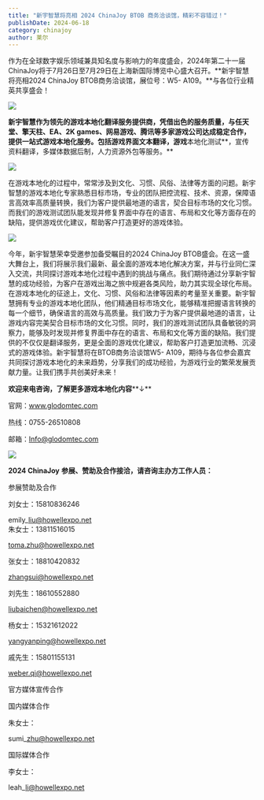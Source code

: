 ```yaml
---
title: "新宇智慧将亮相 2024 ChinaJoy BTOB 商务洽谈馆，精彩不容错过！"
publishDate: 2024-06-18
category: chinajoy
author: 莱尔
---
```


作为在全球数字娱乐领域兼具知名度与影响力的年度盛会，2024年第二十一届ChinaJoy将于7月26日至7月29日在上海新国际博览中心盛大召开。**新宇智慧将亮相2024 ChinaJoy BTOB商务洽谈馆，展位号：W5- A109。**与各位行业精英共享盛会！

![](https://ec-net-1251389766.cos.ap-shanghai.myqcloud.com/wp-content/uploads/2024/06/20240618231020263-1024x303.png)

**新宇智慧作为领先的游戏本地化翻译服务提供商，凭借出色的服务质量，与任天堂、擎天柱、EA、**2K games**、网易游戏、腾讯等多家游戏公司达成稳定合作，提供一站式游戏本地化服务。包括游戏界面文本翻译，游戏**本地化测试**，宣传资料翻译，多媒体数据后制，人力资源外包等服务。**

![](https://ec-net-1251389766.cos.ap-shanghai.myqcloud.com/wp-content/uploads/2024/06/20240618231023499.png)

在游戏本地化的过程中，常常涉及到文化、习惯、风俗、法律等方面的问题。新宇智慧的游戏本地化专家熟悉目标市场，专业的团队把控流程、技术、资源，保障语言高效率高质量转换，我们为客户提供最地道的语言，契合目标市场的文化习惯。而我们的游戏测试团队能发现并修复界面中存在的语言、布局和文化等方面存在的缺陷，提供游戏优化建议，帮助客户打造更好的游戏体验。

![](https://ec-net-1251389766.cos.ap-shanghai.myqcloud.com/wp-content/uploads/2024/06/20240618231027471.png)

今年，新宇智慧荣幸受邀参加备受瞩目的2024 ChinaJoy BTOB盛会。在这一盛大舞台上，我们将展示我们最新、最全面的游戏本地化解决方案，并与行业同仁深入交流，共同探讨游戏本地化过程中遇到的挑战与痛点。我们期待通过分享新宇智慧的成功经验，为客户在游戏出海之旅中规避各类风险，助力其实现全球化布局。在游戏本地化的征途上，文化、习惯、风俗和法律等因素的考量至关重要。新宇智慧拥有专业的游戏本地化团队，他们精通目标市场文化，能够精准把握语言转换的每一个细节，确保语言的高效与高质量。我们致力于为客户提供最地道的语言，让游戏内容完美契合目标市场的文化习惯。同时，我们的游戏测试团队具备敏锐的洞察力，能够及时发现并修复界面中存在的语言、布局和文化等方面的缺陷。我们提供的不仅仅是翻译服务，更是全面的游戏优化建议，帮助客户打造更加流畅、沉浸式的游戏体验。新宇智慧将在BTOB商务洽谈馆W5- A109，期待与各位参会嘉宾共同探讨游戏本地化的未来趋势，分享我们的成功经验，为游戏行业的繁荣发展贡献力量。让我们携手共创美好未来！

**欢迎来电咨询，了解更多游戏本地化内容****↓**

官网：www.glodomtec.com

热线：0755-26510808

邮箱：[Info@glodomtec.com](mailto:Info@glodomtec.com)

![](https://ec-net-1251389766.cos.ap-shanghai.myqcloud.com/wp-content/uploads/2024/06/20240618231009368.png)

**2024 ChinaJoy** **参展、赞助及合作接洽，请咨询主办方工作人员：**

  
参展赞助及合作

刘女士：15810836246

emily\_liu@howellexpo.net  
朱女士：13811516015

toma.zhu@howellexpo.net

张女士：18810420832

zhangsui@howellexpo.net

刘先生：18610552880

liubaichen@howellexpo.net

杨女士：15321612022

yangyanping@howellexpo.net

戚先生：15801155131

[weber.qi@howellexpo.net](mailto:weber.qi@howellexpo.net)

  
官方媒体宣传合作

国内媒体合作

朱女士：

sumi\_zhu@howellexpo.net

国际媒体合作

李女士：

leah\_li@howellexpo.net
